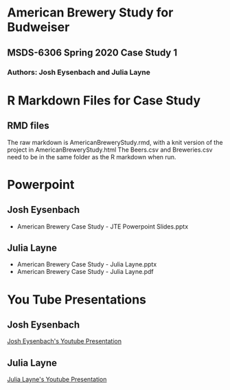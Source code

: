 # American Brewery Study for Budweiser
## MSDS-6306 Spring 2020 Case Study 1
### Authors: Josh Eysenbach and Julia Layne

# R Markdown Files for Case Study 
## RMD files
The raw markdown is AmericanBreweryStudy.rmd, with a knit version of the project in AmericanBreweryStudy.html
The Beers.csv and Breweries.csv need to be in the same folder as the R markdown when run.


# Powerpoint
## Josh Eysenbach
* American Brewery Case Study - JTE Powerpoint Slides.pptx

## Julia Layne
* American Brewery Case Study - Julia Layne.pptx
* American Brewery Case Study - Julia Layne.pdf

# You Tube Presentations
## Josh Eysenbach 
[Josh Eysenbach's Youtube Presentation](https://www.youtube.com/watch?v=cHxLDYk09Ts)

## Julia Layne
[Julia Layne's Youtube Presentation](https://youtu.be/Xiew0VW_CvI)
